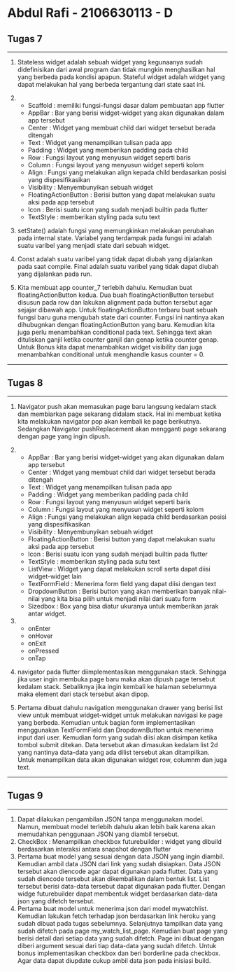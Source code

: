 # Abdul Rafi - 2106630113 - D
## Tugas 7
---
1. Stateless widget adalah sebuah widget yang kegunaanya sudah didefinisikan dari awal program dan tidak mungkin menghasilkan hal yang berbeda pada kondisi apapun. Stateful widget adalah widget yang dapat melakukan hal yang berbeda tergantung dari state saat ini.

2. * Scaffold : memiliki fungsi-fungsi dasar dalam pembuatan app flutter
   * AppBar : Bar yang berisi widget-widget yang akan digunakan dalam app tersebut
   * Center : Widget yang membuat child dari widget tersebut berada ditengah
   * Text : Widget yang menampilkan tulisan pada app
   * Padding : Widget yang memberikan padding pada child
   * Row : Fungsi layout yang menyusun widget seperti baris
   * Column : Fungsi layout yang menyusun widget seperti kolom
   * Align : Fungsi yang melakukan align kepada child berdasarkan posisi yang dispesifikasikan
   * Visibility : Menyembunyikan sebuah widget
   * FloatingActionButton : Berisi button yang dapat melakukan suatu aksi pada app tersebut
   * Icon : Berisi suatu icon yang sudah menjadi builtin pada flutter
   * TextStyle : memberikan styling pada sutu text

3. setState() adalah fungsi yang memungkinkan melakukan perubahan pada internal state. Variabel yang terdampak pada fungsi ini adalah suatu varibel yang menjadi state dari sebuah widget.

4. Const adalah suatu varibel yang tidak dapat diubah yang dijalankan pada saat compile. Final adalah suatu varibel yang tidak dapat diubah yang dijalankan pada run.

5. Kita membuat app counter_7 terlebih dahulu. Kemudian buat floatingActionButton kedua. Dua buah floatingActionButton tersebut disusun pada row dan lakukan alignment pada button tersebut agar sejajar dibawah app. Untuk floatingActionButton terbaru buat sebuah fungsi baru guna mengubah state dari counter. Fungsi ini nantinya akan dihubugnkan dengan floatingActionButton yang baru. Kemudian kita juga perlu menambahkan conditional pada text. Sehingga text akan dituliskan ganjil ketika counter ganjil dan genap ketika counter genap. Untuk Bonus kita dapat menambahkan widget visibility dan juga menambahkan conditional untuk menghandle kasus counter = 0.
---
## Tugas 8
---
1. Navigator push akan memasukan page baru langsung kedalam stack dan membiarkan page sekarang didalam stack. Hal ini membuat ketika kita melakukan navigator pop akan kembali ke page berikutnya. Sedangkan Navigator pushReplacement akan mengganti page sekarang dengan page yang ingin dipush.
2. * AppBar : Bar yang berisi widget-widget yang akan digunakan dalam app tersebut
   * Center : Widget yang membuat child dari widget tersebut berada ditengah
   * Text : Widget yang menampilkan tulisan pada app
   * Padding : Widget yang memberikan padding pada child
   * Row : Fungsi layout yang menyusun widget seperti baris
   * Column : Fungsi layout yang menyusun widget seperti kolom
   * Align : Fungsi yang melakukan align kepada child berdasarkan posisi yang dispesifikasikan
   * Visibility : Menyembunyikan sebuah widget
   * FloatingActionButton : Berisi button yang dapat melakukan suatu aksi pada app tersebut
   * Icon : Berisi suatu icon yang sudah menjadi builtin pada flutter
   * TextStyle : memberikan styling pada sutu text
   * ListView : Widget yang dapat melakukan scroll serta dapat diisi widget-widget lain
   * TextFormField : Menerima form field yang dapat diisi dengan text
   * DropdownButton : Berisi button yang akan memberikan banyak nilai-nilai yang kita bisa pilih untuk menjadi nilai dari suatu form
   * Sizedbox : Box yang bisa diatur ukuranya untuk memberikan jarak antar widget.
3. * onEnter
   * onHover
   * onExit
   * onPressed
   * onTap
4. navigator pada flutter diimplementasikan menggunakan stack. Sehingga jika user ingin membuka page baru maka akan dipush page tersebut kedalam stack. Sebaliknya jika ingin kembali ke halaman sebelumnya maka element dari stack tersebut akan dipop.

5. Pertama dibuat dahulu navigation menggunakan drawer yang berisi list view untuk membuat widget-widget untuk melakukan navigasi ke page yang berbeda. Kemudian untuk bagian form implementasikan menggunakan TextFormField dan DropdownButton untuk menerima input dari user. Kemudian form yang sudah diisi akan disimpan ketika tombol submit ditekan. Data tersebut akan dimasukan kedalam list 2d yang nantinya data-data yang ada dilist tersebut akan ditampilkan. Untuk menampilkan data akan digunakan widget row, columnm dan juga text.
---
## Tugas 9
---
1. Dapat dilakukan pengambilan JSON tanpa menggunakan model. Namun, membuat model terlebih dahulu akan lebih baik karena akan memudahkan penggunaan JSON yang diambil tersebut.
2. CheckBox : Menampilkan checkbox
   futurebuilder : widget yang dibuild berdasarkan interaksi antara snapshot dengan flutter
3. Pertama buat model yang sesuai dengan data JSON yang ingin diambil. Kemudian ambil data JSON dari link yang sudah disiapkan. Data JSON tersebut akan diencode agar dapat digunakan pada flutter. Data yang sudah diencode tersebut akan dikembalikan dalam bentuk list. List tersebut berisi data-data tersebut dapat digunakan pada flutter. Dengan widge futurebuilder dapat membentuk widget berdasarkan data-data json yang difetch tersebut.
4. Pertama buat model untuk menerima json dari model mywatchlist. Kemudian lakukan fetch terhadap json berdasarkan link heroku yang sudah dibuat pada tugas sebelumnya. Selanjutnya tampilkan data yang sudah difetch pada page my_watch_list_page. Kemudian buat page yang berisi detail dari setiap data yang sudah difetch. Page ini dibuat dengan diberi argument sesuai dari tiap data-data yang sudah difetch. Untuk bonus implementasikan checkbox dan beri borderline pada checkbox. Agar data dapat diupdate cukup ambil data json pada inisiasi build.